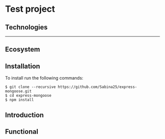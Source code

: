 # Test project

## Technologies
**  **


## Ecosystem


## Installation

To install run the following commands:

````
$ git clone --recursive https://github.com/Sabina25/express-mongoose.git
$ cd express-mongoose
$ npm install
````


## Introduction



## Functional



